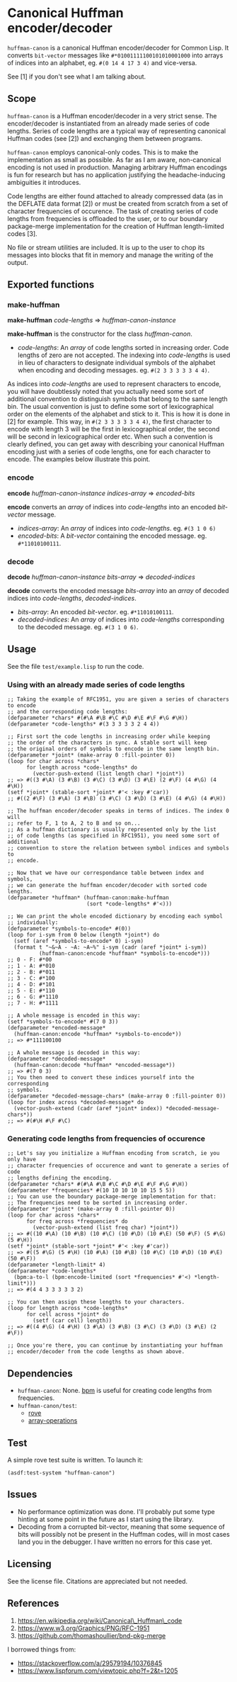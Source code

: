 # Canonical Huffman encoder/decoder
`huffman-canon` is a canonical Huffman encoder/decoder for Common Lisp. It
converts `bit-vector` messages like `#*01001111100101010001000` into arrays of
indices into an alphabet, eg. `#(0 14 4 17 3 4)` and vice-versa.

See [1] if you don't see what I am talking about.

## Scope
`huffman-canon` is a Huffman encoder/decoder in a very strict sense. The
encoder/decoder is instantiated from an already made series of code lengths.
Series of code lengths are a typical way of representing canonical Huffman codes
(see [2]) and exchanging them between programs.

`huffman-canon` employs canonical-only codes. This is to make the implementation
as small as possible. As far as I am aware, non-canonical encoding is not used
in production. Managing arbitrary Huffman encodings is fun for research
but has no application justifying the headache-inducing ambiguities it 
introduces.

Code lengths are either found attached to already compressed data
(as in the DEFLATE data format [2]) or must be created from scratch from a set
of character frequencies of occurence. The task of creating series of code 
lengths from frequencies is offloaded to the user, or to our boundary
package-merge implementation for the creation of Huffman length-limited codes
[3].

No file or stream utilities are included. It is up to the user to chop its
messages into blocks that fit in memory and manage the writing of the output.

## Exported functions
### make-huffman
**make-huffman** *code-lengths* => *huffman-canon-instance*

**make-huffman** is the constructor for the class *huffman-canon*.
* *code-lengths*: An *array* of code lengths sorted in increasing order. Code
lengths of zero are not accepted. The indexing into *code-lengths* is used in
lieu of characters to designate individual symbols of the alphabet when encoding
and decoding messages. eg. `#(2 3 3 3 3 3 4 4)`.

As indices into *code-lengths* are used to represent characters to encode, you
will have doubtlessly noted that you actually need some sort of additional
convention to distinguish symbols that belong to the same length bin. The
usual convention is just to define some sort of lexicographical order on the
elements of the alphabet and stick to it. This is how it is done in [2] for
example. This way, in `#(2 3 3 3 3 3 4 4)`, the first character to encode with
length 3 will be the first in lexicographical order, the second will be second
in lexicographical order etc. When such a convention is clearly defined, you can
get away with describing your canonical Huffman encoding just with a series of
code lengths, one for each character to encode. The examples below illustrate
this point.

### encode
**encode** *huffman-canon-instance* *indices-array* => *encoded-bits*

**encode** converts an *array* of indices into *code-lengths* into an
encoded *bit-vector* message.
* *indices-array*: An *array* of indices into *code-lengths*.
eg. `#(3 1 0 6)`
* *encoded-bits*: A *bit-vector* containing the encoded message.
eg. `#*11010100111`.

### decode
**decode** *huffman-canon-instance* *bits-array* => *decoded-indices*

**decode** converts the encoded message *bits-array* into an *array* of decoded
indices into *code-lengths*, *decoded-indices*.
* *bits-array*: An encoded *bit-vector*. eg. `#*11010100111`.
* *decoded-indices*: An *array* of indices into *code-lengths* corresponding to
the decoded message. eg. `#(3 1 0 6)`.

## Usage
See the file `test/example.lisp` to run the code.
### Using with an already made series of code lengths

```common-lisp
;; Taking the example of RFC1951, you are given a series of characters to encode
;; and the corresponding code lengths:
(defparameter *chars* #(#\A #\B #\C #\D #\E #\F #\G #\H))
(defparameter *code-lengths* #(3 3 3 3 3 2 4 4))

;; First sort the code lengths in increasing order while keeping
;; the order of the characters in sync. A stable sort will keep
;; the original orders of symbols to encode in the same length bin.
(defparameter *joint* (make-array 0 :fill-pointer 0))
(loop for char across *chars*
      for length across *code-lengths* do
        (vector-push-extend (list length char) *joint*))
;; => #((3 #\A) (3 #\B) (3 #\C) (3 #\D) (3 #\E) (2 #\F) (4 #\G) (4 #\H))
(setf *joint* (stable-sort *joint* #'< :key #'car))
;; #((2 #\F) (3 #\A) (3 #\B) (3 #\C) (3 #\D) (3 #\E) (4 #\G) (4 #\H))

;; The huffman encoder/decoder speaks in terms of indices. The index 0 will
;; refer to F, 1 to A, 2 to B and so on...
;; As a huffman dictionary is usually represented only by the list
;; of code lengths (as specified in RFC1951), you need some sort of additional
;; convention to store the relation between symbol indices and symbols to
;; encode.

;; Now that we have our correspondance table between index and symbols,
;; we can generate the huffman encoder/decoder with sorted code lengths.
(defparameter *huffman* (huffman-canon:make-huffman
                         (sort *code-lengths* #'<)))

;; We can print the whole encoded dictionary by encoding each symbol
;; individually:
(defparameter *symbols-to-encode* #(0))
(loop for i-sym from 0 below (length *joint*) do
  (setf (aref *symbols-to-encode* 0) i-sym)
  (format t "~&~A - ~A: ~A~%" i-sym (cadr (aref *joint* i-sym))
          (huffman-canon:encode *huffman* *symbols-to-encode*)))
;; 0 - F: #*00
;; 1 - A: #*010
;; 2 - B: #*011
;; 3 - C: #*100
;; 4 - D: #*101
;; 5 - E: #*110
;; 6 - G: #*1110
;; 7 - H: #*1111

;; A whole message is encoded in this way:
(setf *symbols-to-encode* #(7 0 3))
(defparameter *encoded-message*
  (huffman-canon:encode *huffman* *symbols-to-encode*))
;; => #*111100100

;; A whole message is decoded in this way:
(defparameter *decoded-message*
  (huffman-canon:decode *huffman* *encoded-message*))
;; => #(7 0 3)
;; You then need to convert these indices yourself into the corresponding
;; symbols.
(defparameter *decoded-message-chars* (make-array 0 :fill-pointer 0))
(loop for index across *decoded-message* do
  (vector-push-extend (cadr (aref *joint* index)) *decoded-message-chars*))
;; => #(#\H #\F #\C)
```

### Generating code lengths from frequencies of occurence

```common-lisp
;; Let's say you initialize a Huffman encoding from scratch, ie you only have
;; character frequencies of occurence and want to generate a series of code
;; lengths defining the encoding.
(defparameter *chars* #(#\A #\B #\C #\D #\E #\F #\G #\H))
(defparameter *frequencies* #(10 10 10 10 10 15 5 5))
;; You can use the boundary package-merge implementation for that:
;; The frequencies need to be sorted in increasing order.
(defparameter *joint* (make-array 0 :fill-pointer 0))
(loop for char across *chars*
      for freq across *frequencies* do
        (vector-push-extend (list freq char) *joint*))
;; => #((10 #\A) (10 #\B) (10 #\C) (10 #\D) (10 #\E) (50 #\F) (5 #\G) (5 #\H))
(setf *joint* (stable-sort *joint* #'< :key #'car))
;; => #((5 #\G) (5 #\H) (10 #\A) (10 #\B) (10 #\C) (10 #\D) (10 #\E) (50 #\F))
(defparameter *length-limit* 4)
(defparameter *code-lengths*
  (bpm:a-to-l (bpm:encode-limited (sort *frequencies* #'<) *length-limit*)))
;; => #(4 4 3 3 3 3 3 2)

;; You can then assign these lengths to your characters.
(loop for length across *code-lengths*
      for cell across *joint* do
        (setf (car cell) length))
;; => #((4 #\G) (4 #\H) (3 #\A) (3 #\B) (3 #\C) (3 #\D) (3 #\E) (2 #\F))

;; Once you're there, you can continue by instantiating your huffman
;; encoder/decoder from the code lengths as shown above.
```

## Dependencies
* `huffman-canon`: None. [bpm](https://github.com/thomashoullier/bnd-pkg-merge)
is useful for creating code lengths from frequencies.
* `huffman-canon/test`:
  * [rove](https://github.com/fukamachi/rove)
  * [array-operations](https://github.com/bendudson/array-operations)

## Test
A simple rove test suite is written. To launch it:

```common-lisp
(asdf:test-system "huffman-canon")
```

## Issues
* No performance optimization was done. I'll probably put some type hinting
  at some point in the future as I start using the library.
* Decoding from a corrupted bit-vector, meaning that some sequence of bits
will possibly not be present in the Huffman codes, will in most cases land you
in the debugger. I have written no errors for this case yet.

## Licensing
See the license file. Citations are appreciated but not needed.

## References
1. https://en.wikipedia.org/wiki/Canonical\_Huffman\_code
2. https://www.w3.org/Graphics/PNG/RFC-1951
3. https://github.com/thomashoullier/bnd-pkg-merge

I borrowed things from:
* https://stackoverflow.com/a/29579194/10376845
* https://www.lispforum.com/viewtopic.php?f=2&t=1205
